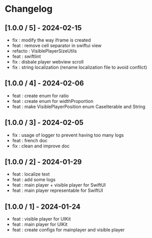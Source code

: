 # Changelog

## [1.0.0 / 5] - 2024-02-15
* fix : modify the way iframe is created
* feat : remove cell separator in swiftui view
* refacto : VisiblePlayerSizeUtils
* feat : swiftlint
* fix : disbale player webview scroll
* fix : string localization (rename localization file to avoid conflict)


## [1.0.0 / 4] - 2024-02-06
* feat : create enum for ratio
* feat : create enum for widthProportion
* feat : make VisiblePlayerPosition enum CaseIterable and String


## [1.0.0 / 3] - 2024-02-05
* fix : usage of logger to prevent having too many logs
* feat : french doc
* fix : clean and improve doc


## [1.0.0 / 2] - 2024-01-29
* feat : localize text
* feat : add some logs
* feat : main player + visible player for SwiftUI
* feat : main player representable for SwiftUI


## [1.0.0 / 1] - 2024-01-24
* feat : visible player for UIKit
* feat : main player for UIKit
* feat : create configs for mainplayer and visible player
